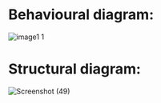 # Behavioural diagram:
![image1 1](https://user-images.githubusercontent.com/92022676/155891649-364cf98d-c0a2-4f58-8fab-2806e0562f16.jpg)
# Structural diagram:
![Screenshot (49)](https://user-images.githubusercontent.com/92022676/155891668-b94273cf-9f19-4f69-bccf-4f6e5a017c3a.png)



